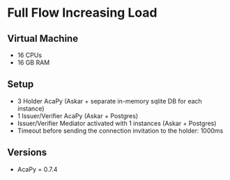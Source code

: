 # Full Flow Increasing Load

## Virtual Machine
- 16 CPUs
- 16 GB RAM

## Setup
- 3 Holder AcaPy (Askar + separate in-memory sqlite DB for each instance)
- 1 Issuer/Verifier AcaPy (Askar + Postgres) 
- Issuer/Verifier Mediator activated with 1 instances (Askar + Postgres)
- Timeout before sending the connection invitation to the holder: 1000ms

## Versions
- AcaPy = 0.7.4
